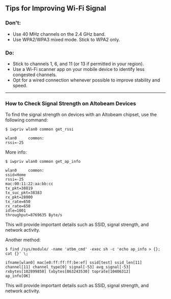 ## Tips for Improving Wi-Fi Signal

### Don't:
- Use 40 MHz channels on the 2.4 GHz band.
- Use WPA2/WPA3 mixed mode. Stick to WPA2 only.

### Do:
- Stick to channels 1, 6, and 11 (or 13 if permitted in your region).
- Use a Wi-Fi scanner app on your mobile device to identify less congested channels.
- Opt for a wired connection whenever possible to improve stability and speed.

---

### How to Check Signal Strength on Altobeam Devices

To find the signal strength on devices with an Altobeam chipset, use the following command:

```
$ iwpriv wlan0 common get_rssi

wlan0     common:
rssi=-25
```

More info:

```
$ iwpriv wlan0 common get_ap_info

wlan0     common:
ssid=Home
rssi=-25
mac:00:11:22:aa:bb:cc
tx_pkt=38819
tx_suc_pkt=38383
rx_pkt=28000
tx_rate=650
rx_rate=650
idle=1001
throughput=8769635 Byte/s
```

This will provide important details such as SSID, signal strength, and network activity.

Another method:

```
$ find /sys/module/ -name 'atbm_cmd' -exec sh -c 'echo ap_info > {}; cat {}' \;

ifname[wlan0] mac[e0:ff:ff:ff:be:ef] ssid[test] ssid_len[11] channel[11] channel_type[0] signal[-53] avg_signal[-53] rxbytes[102899858] txbytes[863243530] toprate[10406312]
ap_info[OK]
```

This will provide important details such as SSID, signal strength, and network activity.